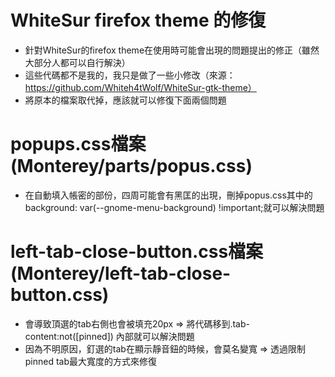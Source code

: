 # WhiteSur firefox theme 的修復
- 針對WhiteSur的firefox theme在使用時可能會出現的問題提出的修正（雖然大部分人都可以自行解決）
- 這些代碼都不是我的，我只是做了一些小修改（來源：https://github.com/Whiteh4tWolf/WhiteSur-gtk-theme）
- 將原本的檔案取代掉，應該就可以修復下面兩個問題
# popups.css檔案(Monterey/parts/popus.css)
- 在自動填入帳密的部份，四周可能會有黑匡的出現，刪掉popus.css其中的background: var(--gnome-menu-background) !important;就可以解決問題
# left-tab-close-button.css檔案(Monterey/left-tab-close-button.css)
- 會導致頂選的tab右側也會被填充20px => 將代碼移到.tab-content:not([pinned]) 內部就可以解決問題
- 因為不明原因，釘選的tab在顯示靜音鈕的時候，會莫名變寬 => 透過限制pinned tab最大寬度的方式來修復
